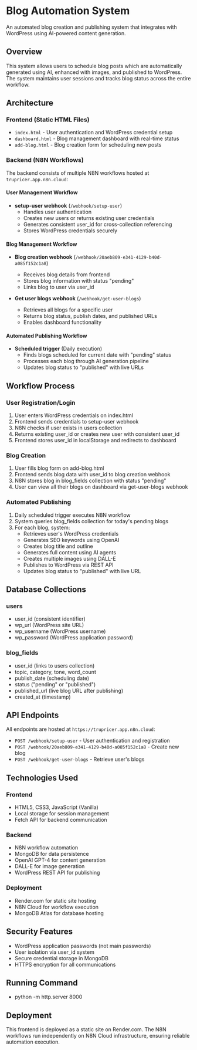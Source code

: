 # Blog Automation System

An automated blog creation and publishing system that integrates with WordPress using AI-powered content generation.

## Overview

This system allows users to schedule blog posts which are automatically generated using AI, enhanced with images, and published to WordPress. The system maintains user sessions and tracks blog status across the entire workflow.

## Architecture

### Frontend (Static HTML Files)
- `index.html` - User authentication and WordPress credential setup
- `dashboard.html` - Blog management dashboard with real-time status
- `add-blog.html` - Blog creation form for scheduling new posts

### Backend (N8N Workflows)
The backend consists of multiple N8N workflows hosted at `trupricer.app.n8n.cloud`:

#### User Management Workflow
- **setup-user webhook** (`/webhook/setup-user`)
  - Handles user authentication
  - Creates new users or returns existing user credentials
  - Generates consistent user_id for cross-collection referencing
  - Stores WordPress credentials securely

#### Blog Management Workflow
- **Blog creation webhook** (`/webhook/20aeb809-e341-4129-b40d-a085f152c1a8`)
  - Receives blog details from frontend
  - Stores blog information with status "pending"
  - Links blog to user via user_id

- **Get user blogs webhook** (`/webhook/get-user-blogs`)
  - Retrieves all blogs for a specific user
  - Returns blog status, publish dates, and published URLs
  - Enables dashboard functionality

#### Automated Publishing Workflow
- **Scheduled trigger** (Daily execution)
  - Finds blogs scheduled for current date with "pending" status
  - Processes each blog through AI generation pipeline
  - Updates blog status to "published" with live URLs

## Workflow Process

### User Registration/Login
1. User enters WordPress credentials on index.html
2. Frontend sends credentials to setup-user webhook
3. N8N checks if user exists in users collection
4. Returns existing user_id or creates new user with consistent user_id
5. Frontend stores user_id in localStorage and redirects to dashboard

### Blog Creation
1. User fills blog form on add-blog.html
2. Frontend sends blog data with user_id to blog creation webhook
3. N8N stores blog in blog_fields collection with status "pending"
4. User can view all their blogs on dashboard via get-user-blogs webhook

### Automated Publishing
1. Daily scheduled trigger executes N8N workflow
2. System queries blog_fields collection for today's pending blogs
3. For each blog, system:
   - Retrieves user's WordPress credentials
   - Generates SEO keywords using OpenAI
   - Creates blog title and outline
   - Generates full content using AI agents
   - Creates multiple images using DALL-E
   - Publishes to WordPress via REST API
   - Updates blog status to "published" with live URL

## Database Collections

### users
- user_id (consistent identifier)
- wp_url (WordPress site URL)
- wp_username (WordPress username)
- wp_password (WordPress application password)

### blog_fields
- user_id (links to users collection)
- topic, category, tone, word_count
- publish_date (scheduling date)
- status ("pending" or "published")
- published_url (live blog URL after publishing)
- created_at (timestamp)

## API Endpoints

All endpoints are hosted at `https://trupricer.app.n8n.cloud`:

- `POST /webhook/setup-user` - User authentication and registration
- `POST /webhook/20aeb809-e341-4129-b40d-a085f152c1a8` - Create new blog
- `POST /webhook/get-user-blogs` - Retrieve user's blogs

## Technologies Used

### Frontend
- HTML5, CSS3, JavaScript (Vanilla)
- Local storage for session management
- Fetch API for backend communication

### Backend
- N8N workflow automation
- MongoDB for data persistence
- OpenAI GPT-4 for content generation
- DALL-E for image generation
- WordPress REST API for publishing

### Deployment
- Render.com for static site hosting
- N8N Cloud for workflow execution
- MongoDB Atlas for database hosting

## Security Features

- WordPress application passwords (not main passwords)
- User isolation via user_id system
- Secure credential storage in MongoDB
- HTTPS encryption for all communications

## Running Command

- python -m http.server 8000

## Deployment

This frontend is deployed as a static site on Render.com. The N8N workflows run independently on N8N Cloud infrastructure, ensuring reliable automation execution.